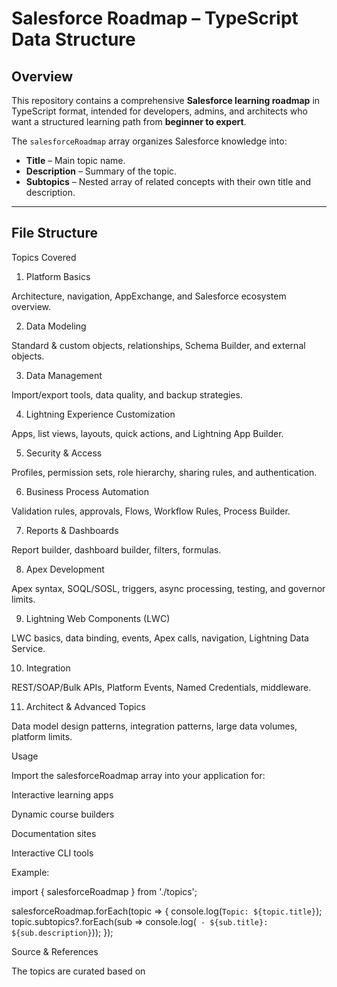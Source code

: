 # Salesforce Roadmap – TypeScript Data Structure

## Overview
This repository contains a comprehensive **Salesforce learning roadmap** in TypeScript format, intended for developers, admins, and architects who want a structured learning path from **beginner to expert**.

The `salesforceRoadmap` array organizes Salesforce knowledge into:
- **Title** – Main topic name.
- **Description** – Summary of the topic.
- **Subtopics** – Nested array of related concepts with their own title and description.

---

## File Structure
Topics Covered
1. Platform Basics

Architecture, navigation, AppExchange, and Salesforce ecosystem overview.

2. Data Modeling

Standard & custom objects, relationships, Schema Builder, and external objects.

3. Data Management

Import/export tools, data quality, and backup strategies.

4. Lightning Experience Customization

Apps, list views, layouts, quick actions, and Lightning App Builder.

5. Security & Access

Profiles, permission sets, role hierarchy, sharing rules, and authentication.

6. Business Process Automation

Validation rules, approvals, Flows, Workflow Rules, Process Builder.

7. Reports & Dashboards

Report builder, dashboard builder, filters, formulas.

8. Apex Development

Apex syntax, SOQL/SOSL, triggers, async processing, testing, and governor limits.

9. Lightning Web Components (LWC)

LWC basics, data binding, events, Apex calls, navigation, Lightning Data Service.

10. Integration

REST/SOAP/Bulk APIs, Platform Events, Named Credentials, middleware.

11. Architect & Advanced Topics

Data model design patterns, integration patterns, large data volumes, platform limits.

Usage

Import the salesforceRoadmap array into your application for:

Interactive learning apps

Dynamic course builders

Documentation sites

Interactive CLI tools

Example:

import { salesforceRoadmap } from './topics';

salesforceRoadmap.forEach(topic => {
  console.log(`Topic: ${topic.title}`);
  topic.subtopics?.forEach(sub => console.log(` - ${sub.title}: ${sub.description}`));
});

Source & References

The topics are curated based on
